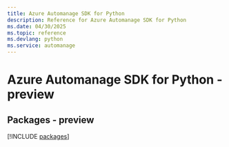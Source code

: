 ```yaml
---
title: Azure Automanage SDK for Python
description: Reference for Azure Automanage SDK for Python
ms.date: 04/30/2025
ms.topic: reference
ms.devlang: python
ms.service: automanage
---
```

# Azure Automanage SDK for Python - preview
## Packages - preview
[!INCLUDE [packages](automanage-index.md)]